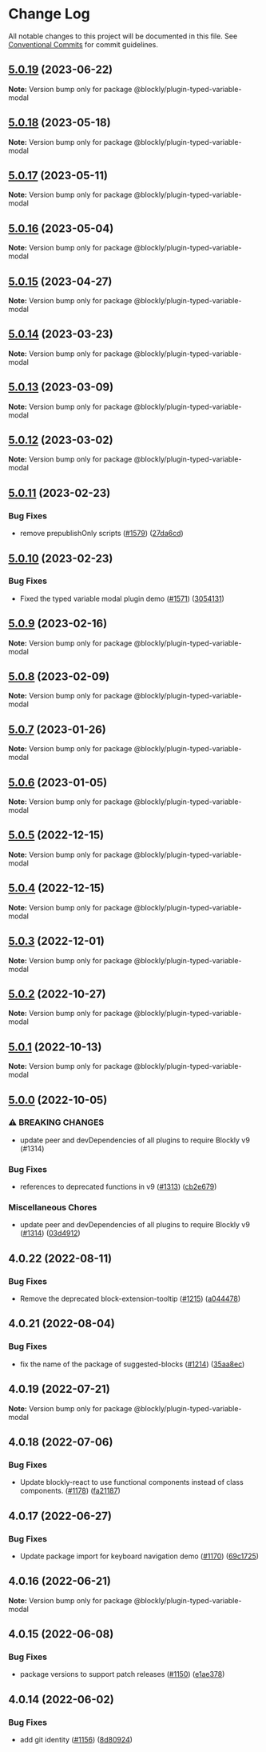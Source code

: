 # Change Log

All notable changes to this project will be documented in this file.
See [Conventional Commits](https://conventionalcommits.org) for commit guidelines.

## [5.0.19](https://github.com/google/blockly-samples/compare/@blockly/plugin-typed-variable-modal@5.0.18...@blockly/plugin-typed-variable-modal@5.0.19) (2023-06-22)

**Note:** Version bump only for package @blockly/plugin-typed-variable-modal





## [5.0.18](https://github.com/google/blockly-samples/compare/@blockly/plugin-typed-variable-modal@5.0.17...@blockly/plugin-typed-variable-modal@5.0.18) (2023-05-18)

**Note:** Version bump only for package @blockly/plugin-typed-variable-modal





## [5.0.17](https://github.com/google/blockly-samples/compare/@blockly/plugin-typed-variable-modal@5.0.16...@blockly/plugin-typed-variable-modal@5.0.17) (2023-05-11)

**Note:** Version bump only for package @blockly/plugin-typed-variable-modal





## [5.0.16](https://github.com/google/blockly-samples/compare/@blockly/plugin-typed-variable-modal@5.0.15...@blockly/plugin-typed-variable-modal@5.0.16) (2023-05-04)

**Note:** Version bump only for package @blockly/plugin-typed-variable-modal





## [5.0.15](https://github.com/google/blockly-samples/compare/@blockly/plugin-typed-variable-modal@5.0.14...@blockly/plugin-typed-variable-modal@5.0.15) (2023-04-27)

**Note:** Version bump only for package @blockly/plugin-typed-variable-modal





## [5.0.14](https://github.com/google/blockly-samples/compare/@blockly/plugin-typed-variable-modal@5.0.13...@blockly/plugin-typed-variable-modal@5.0.14) (2023-03-23)

**Note:** Version bump only for package @blockly/plugin-typed-variable-modal





## [5.0.13](https://github.com/google/blockly-samples/compare/@blockly/plugin-typed-variable-modal@5.0.12...@blockly/plugin-typed-variable-modal@5.0.13) (2023-03-09)

**Note:** Version bump only for package @blockly/plugin-typed-variable-modal





## [5.0.12](https://github.com/google/blockly-samples/compare/@blockly/plugin-typed-variable-modal@5.0.11...@blockly/plugin-typed-variable-modal@5.0.12) (2023-03-02)

**Note:** Version bump only for package @blockly/plugin-typed-variable-modal





## [5.0.11](https://github.com/google/blockly-samples/compare/@blockly/plugin-typed-variable-modal@5.0.10...@blockly/plugin-typed-variable-modal@5.0.11) (2023-02-23)


### Bug Fixes

* remove prepublishOnly scripts ([#1579](https://github.com/google/blockly-samples/issues/1579)) ([27da6cd](https://github.com/google/blockly-samples/commit/27da6cd04c38f6ba417f4e7446bb6218c475448d))



## [5.0.10](https://github.com/google/blockly-samples/compare/@blockly/plugin-typed-variable-modal@5.0.9...@blockly/plugin-typed-variable-modal@5.0.10) (2023-02-23)


### Bug Fixes

* Fixed the typed variable modal plugin demo ([#1571](https://github.com/google/blockly-samples/issues/1571)) ([3054131](https://github.com/google/blockly-samples/commit/3054131fd63b219107372ea6568ae1b0271ab31f))



## [5.0.9](https://github.com/google/blockly-samples/compare/@blockly/plugin-typed-variable-modal@5.0.8...@blockly/plugin-typed-variable-modal@5.0.9) (2023-02-16)

**Note:** Version bump only for package @blockly/plugin-typed-variable-modal





## [5.0.8](https://github.com/google/blockly-samples/compare/@blockly/plugin-typed-variable-modal@5.0.7...@blockly/plugin-typed-variable-modal@5.0.8) (2023-02-09)

**Note:** Version bump only for package @blockly/plugin-typed-variable-modal





## [5.0.7](https://github.com/google/blockly-samples/compare/@blockly/plugin-typed-variable-modal@5.0.6...@blockly/plugin-typed-variable-modal@5.0.7) (2023-01-26)

**Note:** Version bump only for package @blockly/plugin-typed-variable-modal





## [5.0.6](https://github.com/google/blockly-samples/compare/@blockly/plugin-typed-variable-modal@5.0.5...@blockly/plugin-typed-variable-modal@5.0.6) (2023-01-05)

**Note:** Version bump only for package @blockly/plugin-typed-variable-modal





## [5.0.5](https://github.com/google/blockly-samples/compare/@blockly/plugin-typed-variable-modal@5.0.4...@blockly/plugin-typed-variable-modal@5.0.5) (2022-12-15)

**Note:** Version bump only for package @blockly/plugin-typed-variable-modal





## [5.0.4](https://github.com/google/blockly-samples/compare/@blockly/plugin-typed-variable-modal@5.0.3...@blockly/plugin-typed-variable-modal@5.0.4) (2022-12-15)

**Note:** Version bump only for package @blockly/plugin-typed-variable-modal





## [5.0.3](https://github.com/google/blockly-samples/compare/@blockly/plugin-typed-variable-modal@5.0.2...@blockly/plugin-typed-variable-modal@5.0.3) (2022-12-01)

**Note:** Version bump only for package @blockly/plugin-typed-variable-modal





## [5.0.2](https://github.com/google/blockly-samples/compare/@blockly/plugin-typed-variable-modal@5.0.1...@blockly/plugin-typed-variable-modal@5.0.2) (2022-10-27)

**Note:** Version bump only for package @blockly/plugin-typed-variable-modal





## [5.0.1](https://github.com/google/blockly-samples/compare/@blockly/plugin-typed-variable-modal@5.0.0...@blockly/plugin-typed-variable-modal@5.0.1) (2022-10-13)

**Note:** Version bump only for package @blockly/plugin-typed-variable-modal





## [5.0.0](https://github.com/google/blockly-samples/compare/@blockly/plugin-typed-variable-modal@4.0.22...@blockly/plugin-typed-variable-modal@5.0.0) (2022-10-05)


### ⚠ BREAKING CHANGES

* update peer and devDependencies of all plugins to require Blockly v9 (#1314)

### Bug Fixes

* references to deprecated functions in v9 ([#1313](https://github.com/google/blockly-samples/issues/1313)) ([cb2e679](https://github.com/google/blockly-samples/commit/cb2e67987e0b62a77c26adc660cc6ade1ba67954))


### Miscellaneous Chores

* update peer and devDependencies of all plugins to require Blockly v9 ([#1314](https://github.com/google/blockly-samples/issues/1314)) ([03d4912](https://github.com/google/blockly-samples/commit/03d4912c42c8de0f30493037ccc28dddaea0f266))



## 4.0.22 (2022-08-11)


### Bug Fixes

* Remove the deprecated block-extension-tooltip ([#1215](https://github.com/google/blockly-samples/issues/1215)) ([a044478](https://github.com/google/blockly-samples/commit/a044478c86a73e3065bc866e427f175cbec6fc13))





## 4.0.21 (2022-08-04)


### Bug Fixes

* fix the name of the package of suggested-blocks ([#1214](https://github.com/google/blockly-samples/issues/1214)) ([35aa8ec](https://github.com/google/blockly-samples/commit/35aa8ec73a60a4eb5b1e80cb2fc71dcd83d05e27))





## 4.0.19 (2022-07-21)

**Note:** Version bump only for package @blockly/plugin-typed-variable-modal





## 4.0.18 (2022-07-06)


### Bug Fixes

* Update blockly-react to use functional components instead of class components. ([#1178](https://github.com/google/blockly-samples/issues/1178)) ([fa21187](https://github.com/google/blockly-samples/commit/fa21187cdbe4ec3a5c69f185540dd68a98eb69d7))





## 4.0.17 (2022-06-27)


### Bug Fixes

* Update package import for keyboard navigation demo ([#1170](https://github.com/google/blockly-samples/issues/1170)) ([69c1725](https://github.com/google/blockly-samples/commit/69c1725b775279fcc397dc178935208d5f42b08c))





## 4.0.16 (2022-06-21)

**Note:** Version bump only for package @blockly/plugin-typed-variable-modal





## 4.0.15 (2022-06-08)


### Bug Fixes

* package versions to support patch releases ([#1150](https://github.com/google/blockly-samples/issues/1150)) ([e1ae378](https://github.com/google/blockly-samples/commit/e1ae378d779531621c3d948566257d069002963f))





## 4.0.14 (2022-06-02)


### Bug Fixes

* add git identity ([#1156](https://github.com/google/blockly-samples/issues/1156)) ([8d80924](https://github.com/google/blockly-samples/commit/8d809243b277375beb2ce75d4e157b5e17f78193))
